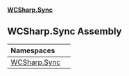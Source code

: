#### [WCSharp.Sync](README.md 'README')

## WCSharp.Sync Assembly

| Namespaces | |
| :--- | :--- |
| [WCSharp.Sync](WCSharp.Sync.md 'WCSharp.Sync') | |
